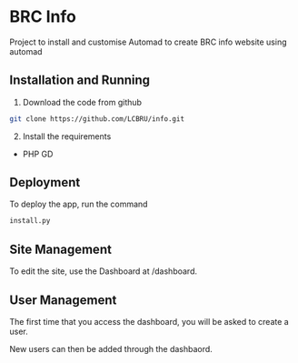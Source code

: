 # BRC Info

Project to install and customise Automad to create BRC info website using automad

## Installation and Running

1. Download the code from github

```bash
git clone https://github.com/LCBRU/info.git
```

2. Install the requirements

 - PHP GD

## Deployment

To deploy the app, run the command

```bash
install.py
```

## Site Management

To edit the site, use the Dashboard at /dashboard.

## User Management

The first time that you access the dashboard, you will be asked to create a user.

New users can then be added through the dashbaord.

